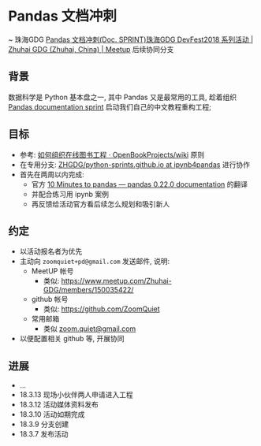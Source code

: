 # Pandas 文档冲刺
~ 珠海GDG [Pandas 文档冲刺\(Doc\. SPRINT\)珠海GDG DevFest2018 系列活动 \| Zhuhai GDG \(Zhuhai, China\) \| Meetup](https://www.meetup.com/Zhuhai-GDG/events/248466729/) 后续协同分支

## 背景

数据科学是 Python 基本盘之一, 其中 Pandas 又是最常用的工具,
趁着组织 [Pandas documentation sprint](https://python-sprints.github.io/pandas/)
启动我们自己的中文教程重构工程;


## 目标

- 参考: [如何组织在线图书工程 · OpenBookProjects/wiki](https://github.com/OpenBookProjects/wiki/blob/master/HowToBuildBookOnline.md) 原则
- 在专用分支: [ZHGDG/python-sprints.github.io at ipynb4pandas](https://github.com/ZHGDG/python-sprints.github.io/tree/ipynb4pandas) 进行协作
- 首先在两周以内完成:
    + 官方 [10 Minutes to pandas — pandas 0.22.0 documentation](http://pandas.pydata.org/pandas-docs/stable/10min.html#selection) 的翻译
    + 并配合练习用 ipynb 案例
    + 再反馈给活动官方看后续怎么规划和吸引新人 

## 约定

- 以活动报名者为优先
- 主动向 `zoomquiet+pd@gmail.com` 发送邮件, 说明:
    + MeetUP 帐号
        * 类似: https://www.meetup.com/Zhuhai-GDG/members/150035422/
    + github 帐号
        * 类似: https://github.com/ZoomQuiet
    + 常用邮箱
        * 类似 zoom.quiet@gmail.com
- 以便配置相关 github 等, 开展协同



## 进展

- ...
- 18.3.13 现场小伙伴两人申请进入工程
- 18.3.12 活动媒体资料发布
- 18.3.10 活动如期完成
- 18.3.9 分支创建
- 18.3.7 发布活动